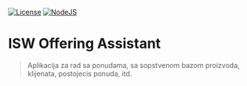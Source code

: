 [![License](https://img.shields.io/badge/License-GPLv3-red.svg)](https://www.gnu.org/licenses/gpl-3.0.html)
[![NodeJS](https://img.shields.io/badge/NodeJS-22.14.0-olive.svg)](https://nodejs.org/en)

# ISW Offering Assistant
> Aplikacija za rad sa ponudama, sa sopstvenom bazom proizvoda, klijenata, postojecis ponuda, itd.


